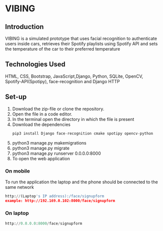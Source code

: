 # VIBING 








## Introduction
 VIBING is a simulated prototype that uses facial recognition to authenticate users inside cars, retrieves their Spotify playlists using Spotify API and sets the temperature of the car to their preferred temperature 

## Technologies Used
HTML, CSS, Bootstrap, JavaScript,Django, Python, SQLite, OpenCV, Spotify-API(Spotipy), face-recognition and Django HTTP

## Set-up
1) Download the zip-file or clone the repository.
2) Open the file in a code editor.
3) In the terminal open the directory in which the file is present
4) Download the dependencies 
   ```python
   pip3 install Django face-recognition cmake spotipy opencv-python
   ```
5) python3 manage.py makemigrations
6) python3 manage.py migrate
7) python3 manage.py runserver 0.0.0.0:8000
8) To open the web application
### On mobile
  To run the application the laptop and the phone should be connected to the same network
   ```python
   http://(Laptop's IP address):/face/signupform
   example: http://192.169.0.102:8000/face/signupform
   ```
   
### On laptop
   ```python
   http://0.0.0.0:8000/face/signupform
   ```



